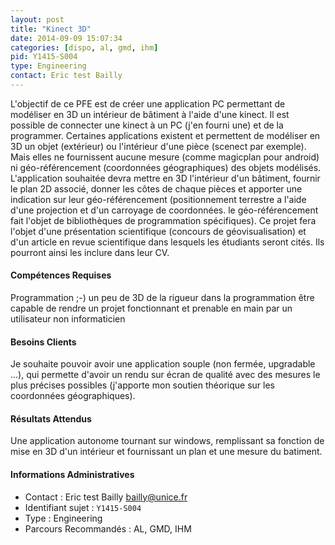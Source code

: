```yaml
---
layout: post
title: "Kinect 3D"
date: 2014-09-09 15:07:34
categories: [dispo, al, gmd, ihm]
pid: Y1415-S004
type: Engineering
contact: Eric test Bailly
---
```

       
L'objectif de ce PFE est de créer une application PC permettant de modéliser en 3D un intérieur de bâtiment à l'aide d'une kinect.
Il est possible de connecter une kinect à un PC (j'en fourni une) et de la programmer. Certaines applications existent et permettent de modéliser en 3D un objet (extérieur) ou l'intérieur d'une pièce (scenect par exemple). Mais elles ne fournissent aucune mesure (comme magicplan pour android) ni géo-référencement (coordonnées géographiques) des objets modélisés.
L'application souhaitée devra mettre en 3D l'intérieur d'un bâtiment, fournir le plan 2D associé, donner les côtes de chaque pièces et apporter une indication sur leur géo-référencement (positionnement terrestre a l'aide d'une projection et d'un carroyage de coordonnées. le géo-référencement fait l'objet de bibliothèques de programmation spécifiques).
Ce projet fera l'objet d'une présentation scientifique (concours de géovisualisation) et d'un article en revue scientifique dans lesquels les étudiants seront cités. Ils pourront ainsi les inclure dans leur CV.

#### Compétences Requises
Programmation ;-)
un peu de 3D
de la rigueur dans la programmation 
être capable de rendre un projet fonctionnant et prenable en main par un utilisateur non informaticien


#### Besoins Clients
Je souhaite pouvoir avoir une application souple (non fermée, upgradable ...), qui permette d'avoir un rendu sur écran de qualité avec des mesures le plus précises possibles (j'apporte mon soutien théorique sur les coordonnées géographiques).

#### Résultats Attendus
Une application autonome tournant sur windows, remplissant sa fonction de mise en 3D d'un intérieur et fournissant un plan et une mesure du batiment.
     

#### Informations Administratives
  * Contact : Eric test Bailly <bailly@unice.fr>
  * Identifiant sujet : `Y1415-S004`
  * Type : Engineering
  * Parcours Recommandés : AL, GMD, IHM
     